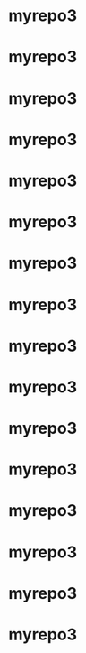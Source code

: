 # myrepo3
# myrepo3
# myrepo3
# myrepo3
# myrepo3
# myrepo3
# myrepo3
# myrepo3
# myrepo3
# myrepo3
# myrepo3
# myrepo3
# myrepo3
# myrepo3
# myrepo3
# myrepo3
